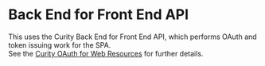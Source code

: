 # Back End for Front End API

This  uses the Curity Back End for Front End API, which performs OAuth and token issuing work for the SPA.\
See the [Curity OAuth for Web Resources](https://curity.io/product/token-service/oauth-for-web/) for further details.
